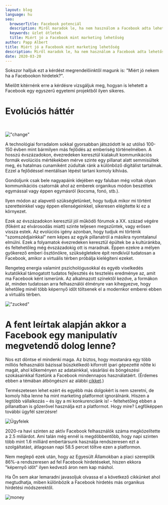```yaml
---
layout: blog
language: hu
seo:
  browserTitle: Facebook potenciál
  description: Miről maradok le, ha nem használom a Facebook adta lehetőségeket úgy mint a versenytársaim?
  keywords: üzlet ötletek
  title: Miért jó a Facebook mint marketing lehetőség
author: Papp Albert
title: Miért jó a Facebook mint marketing lehetőség
description: Miről maradok le, ha nem használom a Facebook adta lehetőségeket úgy mint a versenytársaim?
date: 2020-03-20
---
```


Sokszor halljuk ezt a kérdést megrendelőinktől magunk is: "Miért jó nekem ha a Facebookon hirdetek?".

Mielőtt kitérnénk erre a kérdésre vizsgáljuk  meg, hogyan is lehetett a Facebook egy egyszerű egyetemi projektből ilyen sikeres.

# Evolúciós háttér

<br/>

!["change"](https://images.unsplash.com/photo-1499244571948-7ccddb3583f1?ixlib=rb-1.2.1&ixid=eyJhcHBfaWQiOjEyMDd9&auto=format&fit=crop&w=1778&q=80)

A technológiai forradalom sokkal gyorsabban játszódott le az utólsó 100-150 évben mint bármilyen más fejlődés az emberiség történelmében. A hosszú évszázadokon, évezredeken keresztül kialakult kommunikációs formák evolúciós mértékekben mérve szinte egy pillanat alatt semmisültek meg, és hatalmas cunamiként zúdultak ránk a különböző digitálist tartalmak. Ezzel a fejlődéssel mentálisan lépést tartani komoly kihívás. 

Gondoljunk csak bele nagyapáink idejében egy faluban még voltak olyan kommunikációs csatornák ahol az emberek organikus módon beszéltek egymással vagy éppen egymásról (kocsma, fonó, stb.).

Ilyen módon az alapvető szükségletünket, hogy tudjuk mikor mi történt szeretteinkkel vagy éppen ellenségeinkkel, sikeresen elégítette ki ez a környezet.

Ezek az évszázadokon keresztül jól működő fórumok a XX. század végére (főként az elvárosodás miatt) szinte teljesen megszűntek, vagy erősen vissza estek. Az evolúciós igény azonban, hogy tudjuk mi történik "szomszédjainkkal" nem képes az egyik pillanatról a másikra  nyomtalanul elmúlni. Ezek a folyamatok évezredeken keresztül épültek be a kultúránkba, és feltehetőleg még évszázadokig ott is maradnak. Éppen ezekre a mélyen gyökerező emberi ösztönökre, szükségletekre épít rendkívül tudatosan a Facebook, amikor a virtuális térben próbálja kielégíteni ezeket.

Rengeteg energia valamint pszichológusokkal és egyéb viselkedés kutatókkal támogatott tudatos fejlesztés és tesztelés eredménye az, amit ma Facebook ként ismerünk. Az alkalmazott színektől kezdve, a formákon át, minden tudatosan arra felhasználói élményre van kihegyezve, hogy lehetőleg minél több képernyő időt töltsenek el a modernkor emberei ebben a virtuális térben. 


!["zucked"](https://images.unsplash.com/photo-1568378780196-a9a0444a9151?ixlib=rb-1.2.1&ixid=eyJhcHBfaWQiOjEyMDd9&auto=format&fit=crop&w=1348&q=80)


# A fent leírtak alapján akkor a Facebook egy manipulatív megvetendő dolog lenne? 

Nos ezt döntse el mindenki maga. Az biztos, hogy mostanára egy több milliós felhasználói bázissal büszkélkedő kiforrott ipari gépezetté nőtte ki magát, ahol kőkeményen az adatainkkal, vásárlási és böngészési szokásainkkal fizetünk a Facebook mindennapos használatáért. (Érdemes ebben a témában átböngészni az alábbi [cikket](https://index.hu/aktak/a_cambridge_analytica_botrany/).)



Természetesen lehet ezért és egyébb más dolgokért is nem szeretni, de komoly hiba lenne ha mint marketing platformot ignorálnánk. Hiszen a legtöbb vállalkozás – és így a mi konkurenciánk is! – feltehetőleg ebben a pillanatban is gőzerővel használja ezt a platformot. Hogy mire?  Legfőképpen további ügyfél szerzésre!


![Ügyfelek](https://images.unsplash.com/photo-1515165244752-2465b61f0441?ixlib=rb-1.2.1&ixid=eyJhcHBfaWQiOjEyMDd9&auto=format&fit=crop&w=1289&q=80)

2020-ra havi szinten az aktív Facebook felhasználók száma megközelítette a 2.5 miliárdot. Ami talán még ennél is megdöbbentőbb, hogy napi szinten több mint 1.6 milliárd embertársunk használja rendszeresen ezt a szolgáltatást, átlagosan napi 58.5 percet töltve ezen a platformon.

Nem meglepő ezek után, hogy az Egyesült Államokban a piaci szereplők 86%-a  rendszeresen ad fel Facebook hirdetéseket, hiszen ekkora "képernyő időt" ilyen kedvező áron nem kap máshol.  

Ha Ön sem akar lemaradni javasoljuk olvassa el a következő cikkünket ahol megtudhatja, miben különbözik a Facebook hirdetés más organikus hirdetési módszerektől.

![money](https://images.unsplash.com/photo-1518458028785-8fbcd101ebb9?ixlib=rb-1.2.1&ixid=eyJhcHBfaWQiOjEyMDd9&auto=format&fit=crop&w=1350&q=80)